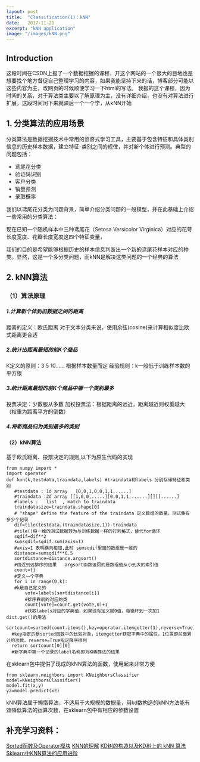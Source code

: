```yaml
---
layout: post
title:  "Classification(1)：kNN"
date:   2017-11-21
excerpt: "kNN application"
image: "/images/kNN.png"
---
```


## Introduction

这段时间在CSDN上报了一个数据挖掘的课程，开这个网站的一个很大的目地也是想要找个地方督促自己整理学习的内容，如果我能坚持下来的话，博客部分可能以这些内容为主，改网页的时候顺便学习一下html的写法。
我报的这个课程，因为时间的关系，对于算法类主要以了解原理为主，没有详细介绍，也没有对算法进行扩展，这段时间闲下来就课后一个一个学，从kNN开始
							


## 1. 分类算法的应用场景

分类算法是数据挖掘技术中常用的监督式学习工具，主要基于包含特征和具体类别信息的历史样本数据，建立特征-类别之间的规律，并对新个体进行预测。典型的问题包括：

- 鸢尾花分类
- 验证码识别
- 客户分类
- 销量预测
- 录取概率

我们以鸢尾花分类为问题背景，简单介绍分类问题的一般模型，并在此基础上介绍一些常用的分类算法：

现在已知一个随机样本中三种鸢尾花（Setosa  Versicolor  Virginica）对应的花萼长度宽度、花瓣长度宽度这四个特征变量，

我们的目的是希望能够根据历史的样本信息判断出一个新的鸢尾花样本对应的种类。显然，这是一个多分类问题，而kNN是解决这类问题的一个经典的算法

## 2. kNN算法
### （1）算法原理
##### 1.计算新个体到旧数据之间的距离
距离的定义：欧氏距离
对于文本分类来说，使用余弦(cosine)来计算相似度比欧式距离更合适
##### 2.统计出距离最短的前K个商品 
K定义的原则：3 5 10…… 根据样本数量而定
经验规则：k一般低于训练样本数的平方根
##### 3.统计距离最短的前K个商品中哪一个类别最多
投票决定：少数服从多数
加权投票法：根据距离的远近，距离越近则权重越大（权重为距离平方的倒数）
##### 4.将新商品归为类别最多的类别
							  
#### （2）kNN算法                             
基于欧氏距离、投票决定的规则,以下为原生代码的实现
```							
from numpy import *
import operator
def knn(k,testdata,traindata,labels) #traindata和labels 分别存储特征和类别
   #testdata : 1d array   [0,0,1,0,0,1,1,.....]
   #traindata :2d array [[1,0,0,.....][0,0,1,1,......][][]......]
   #labels :   list  , match to traindata
   traindatasize=traindata.shape[0]  
   # "shape" define the feature of the traindata 定义数组的数量，测试集有多少个记录
   dif=tile(testdata,(traindatasize,1))-traindata  
   #tile()将一维的测试数据转为与训练数据一样的行列格式，替代for循环
   sqdif=dif**2
   sumsqdif=sqdif.sum(axis=1) 
   #axis=1 表明横向相加,此时 sumsqdif里面的数组是一维的
   distance=sumsqdif**0.5
   sortdistance=distance.argsort() 
   #由近到远排序的结果   argsort函数返回的是数组值从小到大的索引值
   count={}  
   #定义一个字典
   for i in range(0,k): 
   #k是自己定义的
       vote=labels[sortdistance[i]] 
	   #排序靠前的对应的类
	   count[vote]=count.get(vote,0)+1  
	   #获取labels对应的字典值，如果没有定义赋0值，每循环到一次加1   dict.get()的用法
  sortcount=sorted(count.items(),key=operator.itemgetter(1),reverse=True) 
  #key指定的是sorted函数中的比较对象，itemgetter获取字典中的属性，1位置即前面累计的次数，reverse=True指定降序排列
  return sortcount[0][0] 
  #新字典中第一个记录的label名称即为KNN算法的结果 
```  
  
在sklearn包中提供了现成的kNN算法的函数，使用起来非常方便
```  
from sklearn.neighbors import KNeighborsClassifier
model=KNeighborsClassifier()
model.fit(x,y)
y2=model.predict(x2)
```                      
kNN算法属于懒惰算法，不适用于大规模的数据量，用kd数构造的kNN方法能有效降低算法的运算次数，在sklearn包中有相应的参数设置

## 补充学习资料：
[Sorted函数及Operator模块](http://blog.csdn.net/myarrow/article/details/51200167)
[KNN的理解](https://www.joinquant.com/post/2227?f=zh)
[KD树的构造以及KD树上的 kNN 算法](https://www.joinquant.com/post/2843)
[Sklearn中KNN算法的应用进阶](https://zhuanlan.zhihu.com/p/23191325)